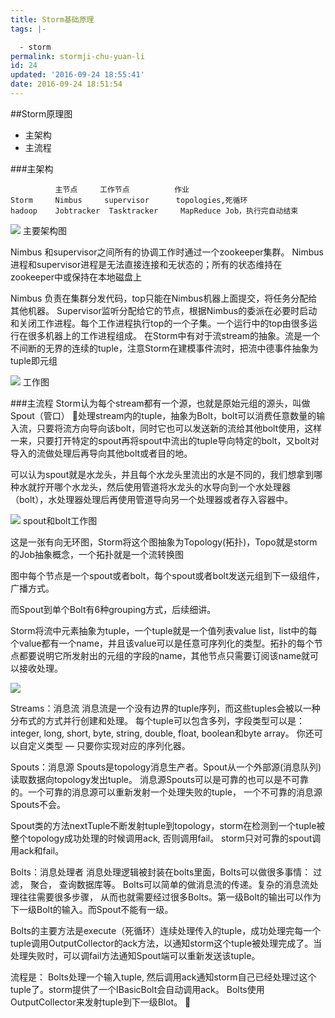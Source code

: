 ```yaml
---
title: Storm基础原理
tags: |-

  - storm
permalink: stormji-chu-yuan-li
id: 24
updated: '2016-09-24 18:55:41'
date: 2016-09-24 18:51:54
---
```


##Storm原理图

* 主架构
* 主流程

###主架构

              主节点     工作节点          作业
    Storm     Nimbus     supervisor      topologies,死循环
    hadoop    Jobtracker  Tasktracker     MapReduce Job，执行完自动结束

![](/uploads/2016/09/strom1.png)
主要架构图

Nimbus 和supervisor之间所有的协调工作时通过一个zookeeper集群。
Nimbus 进程和supervisor进程是无法直接连接和无状态的；所有的状态维持在zookeeper中或保持在本地磁盘上



Nimbus 负责在集群分发代码，top只能在Nimbus机器上面提交，将任务分配给其他机器。
Supervisor监听分配给它的节点，根据Nimbus的委派在必要时启动和关闭工作进程。每个工作进程执行top的一个子集。一个运行中的top由很多运行在很多机器上的工作进程组成。
在Storm中有对于流stream的抽象。流是一个不间断的无界的连续的tuple，注意Storm在建模事件流时，把流中德事件抽象为tuple即元组

![](/uploads/2016/09/strom2.png)
工作图

###主流程
Storm认为每个stream都有一个源，也就是原始元组的源头，叫做Spout（管口）
处理stream内的tuple，抽象为Bolt，bolt可以消费任意数量的输入流，只要将流方向导向该bolt，同时它也可以发送新的流给其他bolt使用，这样一来，只要打开特定的spout再将spout中流出的tuple导向特定的bolt，又bolt对导入的流做处理后再导向其他bolt或者目的地。

可以认为spout就是水龙头，并且每个水龙头里流出的水是不同的，我们想拿到哪种水就拧开哪个水龙头，然后使用管道将水龙头的水导向到一个水处理器（bolt），水处理器处理后再使用管道导向另一个处理器或者存入容器中。


![](/uploads/2016/09/strom3.png)
spout和bolt工作图


这是一张有向无环图，Storm将这个图抽象为Topology(拓扑)，Topo就是storm的Job抽象概念，一个拓扑就是一个流转换图

图中每个节点是一个spout或者bolt，每个spout或者bolt发送元组到下一级组件，广播方式。

而Spout到单个Bolt有6种grouping方式，后续细讲。


Storm将流中元素抽象为tuple，一个tuple就是一个值列表value list，list中的每个value都有一个name，并且该value可以是任意可序列化的类型。拓扑的每个节点都要说明它所发射出的元组的字段的name，其他节点只需要订阅该name就可以接收处理。

![](/uploads/2016/09/strom4.png)

Streams：消息流
消息流是一个没有边界的tuple序列，而这些tuples会被以一种分布式的方式并行创建和处理。 每个tuple可以包含多列，字段类型可以是： integer, long, short, byte, string, double, float, boolean和byte array。 你还可以自定义类型 — 只要你实现对应的序列化器。


Spouts：消息源
Spouts是topology消息生产者。Spout从一个外部源(消息队列)读取数据向topology发出tuple。 消息源Spouts可以是可靠的也可以是不可靠的。一个可靠的消息源可以重新发射一个处理失败的tuple， 一个不可靠的消息源Spouts不会。

Spout类的方法nextTuple不断发射tuple到topology，storm在检测到一个tuple被整个topology成功处理的时候调用ack, 否则调用fail。
storm只对可靠的spout调用ack和fail。

Bolts：消息处理者
消息处理逻辑被封装在bolts里面，Bolts可以做很多事情： 过滤， 聚合， 查询数据库等。
Bolts可以简单的做消息流的传递。复杂的消息流处理往往需要很多步骤， 从而也就需要经过很多Bolts。第一级Bolt的输出可以作为下一级Bolt的输入。而Spout不能有一级。

Bolts的主要方法是execute（死循环）连续处理传入的tuple，成功处理完每一个tuple调用OutputCollector的ack方法，以通知storm这个tuple被处理完成了。当处理失败时，可以调fail方法通知Spout端可以重新发送该tuple。

流程是： Bolts处理一个输入tuple, 然后调用ack通知storm自己已经处理过这个tuple了。storm提供了一个IBasicBolt会自动调用ack。
Bolts使用OutputCollector来发射tuple到下一级Blot。



